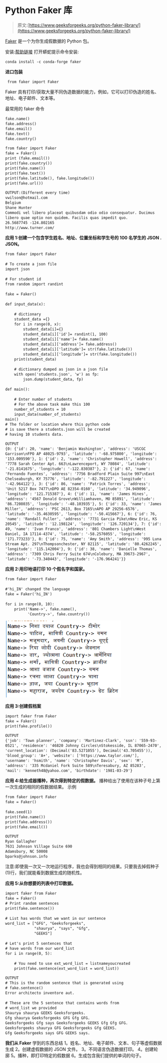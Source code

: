 # Python Faker 库

> 原文:[https://www.geeksforgeeks.org/python-faker-library/](https://www.geeksforgeeks.org/python-faker-library/)

[Faker](https://pypi.python.org/pypi/Faker) 是一个为你生成假数据的 Python 包。

安装:[帮助链接](https://anaconda.org/conda-forge/faker)
打开蟒蛇提示命令安装:

```
conda install -c conda-forge faker 

```

**进口包装**

```
 from faker import Faker
```

Faker 具有打印/获取大量不同伪造数据的能力，例如，它可以打印伪造的姓名、地址、电子邮件、文本等。

最常用的 faker 命令

```
fake.name()
fake.address()
fake.email()
fake.text()
fake.country()

```

```
from faker import Faker
fake = Faker()
print (fake.email())
print(fake.country())
print(fake.name())
print(fake.text())
print(fake.latitude(), fake.longitude())
print(fake.url())
```

```
OUTPUT:(Different every time)
vwilson@hotmail.com
Belgium
Shane Hunter
Commodi vel libero placeat quibusdam odio odio consequatur. Ducimus libero quae optio non quidem. Facilis quas impedit quo.
26.5687745 -124.802165
http://www.turner.com/

```

**应用 1:创建一个包含学生姓名、地址、位置坐标和学生号的 100 名学生的 JSON . JSON。**

```
from faker import Faker 

# To create a json file
import json        

# For student id 
from random import randint     

fake = Faker() 

def input_data(x): 

    # dictionary 
    student_data ={} 
    for i in range(0, x): 
        student_data[i]={} 
        student_data[i]['id']= randint(1, 100) 
        student_data[i]['name']= fake.name() 
        student_data[i]['address']= fake.address() 
        student_data[i]['latitude']= str(fake.latitude()) 
        student_data[i]['longitude']= str(fake.longitude()) 
    print(student_data) 

    # dictionary dumped as json in a json file 
    with open('students.json', 'w') as fp: 
        json.dump(student_data, fp) 

def main(): 

    # Enter number of students 
    # For the above task make this 100 
    number_of_students = 10 
    input_data(number_of_students) 
main() 
# The folder or location where this python code 
# is save there a students.json will be created 
# having 10 students data. 
```

```
OUTPUT 
{0: {'id': 20, 'name': 'Benjamin Washington', 'address': 'USCGC Garrison\nFPO AP 48025-9793', 'latitude': '-68.975800', 'longitude': '153.009590'}, 1: {'id': 2, 'name': 'Christopher Howell', 'address': '7778 Sarah Center Apt. 663\nLawrenceport, WY 78084', 'latitude': '-21.8141675', 'longitude': '-122.830387'}, 2: {'id': 67, 'name': 'Fernando Fuentes', 'address': '7756 Bradford Plain Suite 997\nEast Chelseaburgh, KY 75776', 'latitude': '-82.791227', 'longitude': '-42.964122'}, 3: {'id': 86, 'name': 'Patrick Torres', 'address': 'Unit 5217 Box 7477\nDPO AE 82354-0160', 'latitude': '34.949096', 'longitude': '121.715387'}, 4: {'id': 11, 'name': 'James Hines', 'address': '4567 Donald Grove\nWilliamhaven, MO 85891', 'latitude': '86.7208035', 'longitude': '-48.103935'}, 5: {'id': 33, 'name': 'James Miller', 'address': 'PSC 2613, Box 7165\nAPO AP 29256-6576', 'latitude': '-35.4630595', 'longitude': '-50.415667'}, 6: {'id': 76, 'name': 'Randall Fuller', 'address': '7731 Garcia Pike\nNew Eric, KS 20545', 'latitude': '12.198124', 'longitude': '126.720134'}, 7: {'id': 49, 'name': 'Ivan Franco', 'address': '801 Chambers Light\nWest Daniel, IA 17114-4374', 'latitude': '-58.2576055', 'longitude': '171.773233'}, 8: {'id': 75, 'name': 'Amy Smith', 'address': '995 Luna Stream Apt. 297\nThompsonchester, NY 82115', 'latitude': '80.4262245', 'longitude': '115.142004'}, 9: {'id': 38, 'name': 'Danielle Thomas', 'address': '7309 Chris Ferry Suite 674\nColebury, MA 39673-2967', 'latitude': '-73.340443', 'longitude': '-176.964241'}}

```

**应用 2:用印地语打印 10 个假名字和国家。**

```
from faker import Faker 

#'hi_IN' changed the language
fake = Faker('hi_IN')      

for i in range(0, 10): 
    print('Name->', fake.name(),
          'Country->', fake.country()) 
```

![](img/b2f4ed33ad04c3c5428986e81122f390.png)

**应用 3:创建假档案**

```
import faker from Faker
fake = Faker()
print(fake.profile())
```

```
OUTPUT
{'job': 'Town planner', 'company': 'Martinez-Clark', 'ssn': '559-93-0521', 'residence': '46820 Johnny Circles\nStokesside, IL 87065-2470', 'current_location': (Decimal('83.5271055'), Decimal('43.705455')), 'blood_group': 'A+', 'website': ['https://www.taylor.com/'], 'username': 'hsmith', 'name': 'Christopher Davis', 'sex': 'M', 'address': '335 Mcdaniel Fork Suite 589\nTeresabury, AZ 85283', 'mail': 'kenneth48@yahoo.com', 'birthdate': '1981-03-29'}

```

**应用 4:给生成器播种，再次得到特定的假数据。**
播种给出了使用在该种子号上第一次生成的相同的假数据结果。
示例

```
from faker import Faker
fake = Faker()

fake.seed(1)
print(fake.name())
print(fake.address())
print(fake.email())
```

```
OUTPUT
Ryan Gallagher
7631 Johnson Village Suite 690
Adamsbury, NC 50008
bparks@johnson.info

```

注意:即使我一次又一次地运行程序，我也会得到相同的结果。只要我去掉假种子(1)行，我们就能看到数据生成的随机性。

**应用 5:从你想要的列表中打印数据。**

```
import faker from Faker 
fake = Faker() 
# Print random sentences 
print(fake.sentence()) 

# List has words that we want in our sentence 
word_list = ["GFG", "Geeksforgeeks",
             "shaurya", "says", "Gfg",
             "GEEKS"] 

# Let's print 5 sentences that
# have words from our word_list 
for i in range(0, 5): 

    # You need to use ext_word_list = listnameyoucreated 
    print(fake.sentence(ext_word_list = word_list)) 
```

```
OUTPUT
# This is the random sentence that is generated using
# fake.sentence()
Error architecto inventore aut.

# These are the 5 sentence that contains words from 
# word_list we provided
Shaurya shaurya GEEKS Geeksforgeeks.
Gfg shaurya Geeksforgeeks GFG Gfg GFG.
Geeksforgeeks Gfg says Geeksforgeeks GEEKS Gfg Gfg GFG.
Geeksforgeeks shaurya GFG Geeksforgeeks Gfg GEEKS.
Gfg Geeksforgeeks says GFG GEEKS says.

```

**我们从 Faker**
学到的东西总结 1。姓名、地址、电子邮件、文本、句子等虚假数据生成
2。创建虚假数据的 JSON 文件。
3。不同语言伪造数据打印。
4。创建轮廓
5。播种，即打印特定的假数据
6。生成包含我们提供的单词的句子。